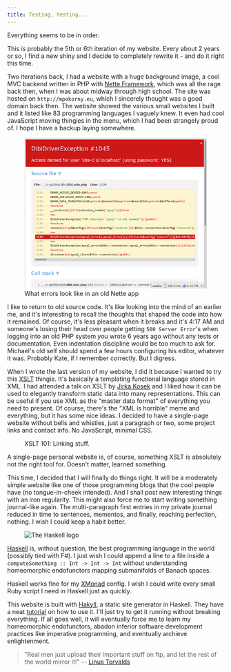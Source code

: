 ```yaml
---
title: Testing, testing...
---
```


Everything seems to be in order.

This is probably the 5th or 6th iteration of my website. Every about 2 years
or so, I find a new shiny and I decide to completely rewrite it - and do
it right this time.

Two iterations back, I had a website with a huge background image, a cool
MVC backend written in PHP with [Nette Framework](http://nette.org),
which was all the rage back then, when I was about midway through high school.
The site was hosted on `http://mpokorny.eu`, which I sincerely thought
was a good domain back then. The website showed the various
small websites I built and it listed like 83 programming languages I vaguely
knew. It even had cool JavaScript moving thingies in the menu, which I had
been strangely proud of. I hope I have a backup laying somewhere.

<figure>
<img src="/images/nette-tracy.png" style="max-height: 25em;"
     title="What errors look like in an old Nette app">
<div>What errors look like in an old Nette app</div>
</figure>

I like to return to old source code. It's like looking into the mind of
an earlier me, and it's interesting to recall the thoughts that shaped
the code into how it remained. Of course, it's less pleasant when it
breaks and it's 4:17 AM and someone's losing their head over people getting
`500 Server Error`'s when logging into an old PHP system you wrote 6 years ago
without any tests or documentation. Even indentation discipline would be
too much to ask for. Michael's old self should spend a few hours configuring
his editor, whatever it was. Probably Kate, if I remember correctly.
But I digress.

When I wrote the last version of my website, I did it because I wanted to try
this [XSLT](http://en.wikipedia.org/wiki/XSLT) thingie. It's basically
a templating functional language stored in XML. I had attended a talk on XSLT
by [Jirka Kosek](http://www.kosek.cz/) and I liked how it can be used
to elegantly transform static data into many representations.
This can be useful if you use XML as the "master data format" of everything
you need to present. Of course, there's the "XML is horrible" meme and
everything, but it has some nice ideas.
I decided to have a single-page website without bells and whistles, just
a paragraph or two, some project links and contact info. No JavaScript,
minimal CSS.

<figure>
    <xsl:template name="web-link">
      <xsl:param name="href" />
      <xsl:param name="text" />
      <a class="icon-arrow-right">
        <xsl:attribute name="href">
          <xsl:value-of select="$href" />
        </xsl:attribute>
        <xsl:value-of select="$text" />
      </a>
    </xsl:template>

<div>XSLT 101: Linking stuff.</div>
</figure>

A single-page personal website is, of course, something XSLT is absolutely
not the right tool for. Doesn't matter, learned something.

This time, I decided that I will finally do things right. It will be
a moderately simple website like one of those programming blogs that
the cool people have (no tongue-in-cheek intended). And I shall post new
interesting things with an iron regularity. This might also force me to
start writing something journal-like again. The multi-paragraph first
entries in my private journal reduced in time to sentences, mementos,
and finally, reaching perfection, nothing. I wish I could keep a habit better.

<figure>
<img src="/images/haskell-logo-400px.svg" style="width: 150px;"
     title="The Haskell logo">
</figure>

[Haskell](https://wiki.haskell.org/Haskell) is, without question,
the best programming language in the world (possibly tied with F#).
I just wish I could append a line to a file inside a
`computeSomething :: Int -> Int -> Int` without understanding homeomorphic
endofunctors mapping submanifolds of Banach spaces.

Haskell works fine for my [XMonad](http://xmonad.org/) config.
I wish I could write every small Ruby script I need in Haskell just as quickly.

This website is built with [Hakyll](http://jaspervdj.be/hakyll),
a static site generator in Haskell. They have a neat
[tutorial](http://jaspervdj.be/hakyll/tutorials/01-installation.html)
on how to use it. I'll just try to get it running without breaking
everything. If all goes well, it will eventually force me to learn
my homeomorphic endofunctors, abadon inferior software development
practices like imperative programming, and eventually archieve enlightenment.

<blockquote>"Real men just upload their important stuff on ftp, and
let the rest of the world mirror it!" --
<a href="http://www.webcitation.org/6P8EBZqQX">Linus Torvalds</a></blockquote>
